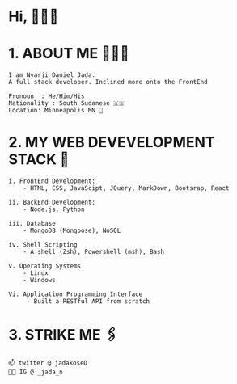 # Hi, 👋🏿✨


# 1. ABOUT ME 👨🏾‍💻
    I am Nyarji Daniel Jada. 
    A full stack developer. Inclined more onto the FrontEnd

    Pronoun  : He/Him/His
    Nationality : South Sudanese 🇸🇸
    Location: Minneapolis MN 📍

# 2. MY WEB DEVEVELOPMENT STACK 🥞
    
    i. FrontEnd Development:
        - HTML, CSS, JavaScipt, JQuery, MarkDown, Bootsrap, React 

    ii. BackEnd Development:
        - Node.js, Python

    iii. Database
        - MongoDB (Mongoose), NoSQL 

    iv. Shell Scripting
        - A shell (Zsh), Powershell (msh), Bash

    v. Operating Systems
        - Linux 
        - Windows

    Vi. Application Programming Interface
         - Built a RESTful API from scratch

# 3. STRIKE ME 🖇
    
    📫 twitter @ jadakoseD 
    🤳🏾 IG @ _jada_n